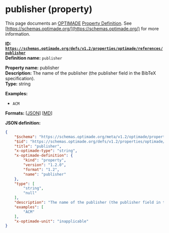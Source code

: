 # publisher (property)

This page documents an [OPTIMADE](https://www.optimade.org/) [Property Definition](https://schemas.optimade.org/#definitions). See [https://schemas.optimade.org/](https://schemas.optimade.org/) for more information.

**ID: [`https://schemas.optimade.org/defs/v1.2/properties/optimade/references/publisher`](https://schemas.optimade.org/defs/v1.2/properties/optimade/references/publisher.md)**  
**Definition name:** `publisher`

**Property name:** publisher  
**Description:** The name of the publisher (the publisher field in the BibTeX specification).  
**Type:** string  



**Examples:**

- `ACM`

**Formats:** [[JSON](publisher.json)] [[MD](publisher.md)]

**JSON definition:**

``` json
{
    "$schema": "https://schemas.optimade.org/meta/v1.2/optimade/property_definition.md",
    "$id": "https://schemas.optimade.org/defs/v1.2/properties/optimade/references/publisher",
    "title": "publisher",
    "x-optimade-type": "string",
    "x-optimade-definition": {
        "kind": "property",
        "version": "1.2.0",
        "format": "1.2",
        "name": "publisher"
    },
    "type": [
        "string",
        "null"
    ],
    "description": "The name of the publisher (the publisher field in the BibTeX specification).",
    "examples": [
        "ACM"
    ],
    "x-optimade-unit": "inapplicable"
}
```
